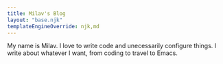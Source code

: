 ```yaml
---
title: Milav's Blog
layout: "base.njk"
templateEngineOverride: njk,md
---
```


My name is Milav. I love to write code and unecessarily configure things.
I write about whatever I want, from coding to travel to Emacs.
